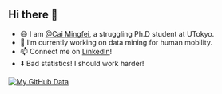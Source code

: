 ## Hi there 👋 

- 😄 I am [@Cai Mingfei](https://github.com/shishixuezi), a struggling Ph.D student at UTokyo.
- 🔭 I’m currently working on data mining for human mobility.
- 📫 Connect me on [LinkedIn](https://www.linkedin.com/in/mingfeicai/)!
- :arrow_down: Bad statistics! I should work harder! 

[![My GitHub Data](https://github-readme-stats.vercel.app/api?username=shishixuezi&show_icons=true&theme=graywhite)]()
